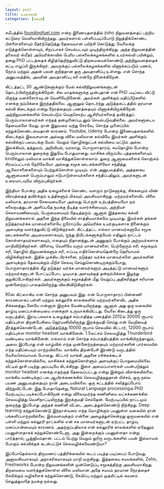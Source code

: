 ```yaml
---
layout: post
title: உயர்கல்வி
categories: [கல்வி]
---
```


சமீபத்தில் [foundingfuel.com](https://foundingfuel.com/article/the-contrarian) என்ற இணையதளத்தில் zoho நிறுவனத்தைப் பற்றிய கட்டுரை வெளியாகியிருந்தது. அவர்களால் பள்ளிப்படிப்போடு நிறுத்திக்கொண்ட பிள்ளைகளையும் தேர்ந்தெடுத்து தேவையான பயிற்சி கொடுத்து, வேலைக்கு எடுத்துக்கொள்ளவும், சிறப்பாகச் செயல்படவும் முடிந்திருக்கிறது. அந்த நிறுவனத்தின் தலைவர் ஸ்ரீதர் அமெரிக்காவில் பெரிய பல்கலைக்கழகங்களில் உயர்கல்வி பயின்றும், தனது PhD பட்டத்தைக் கிழித்தெறிந்துவிட்டு திறமையைக்கொண்டு அந்நிறுவனத்தைக் கட்டி எழுப்பி இருக்கிறார். அவருக்குப் பல்கலைக்கழகங்களில் வீணாக்கப்படும் பணம், நேரம் மற்றும் அதன் பலன் குறித்தான ஒரு அவதானிப்பு உள்ளது. என் சொந்த அனுபவத்தில், அவரின் அவதானிப்பு சரி என்றே நினைக்கிறேன். 

கிட்டத்தட்ட 30 ஆண்டுகளுக்கும் மேல் கல்விநிறுவனங்களுடன் தொடர்பிலிருந்திருக்கிறேன். சில மாதங்களுக்கு முன்புதான் என் PhD படிப்பை விட்டு மிகுந்த மனச்சோர்வுடன் வெளியேறினேன். அவர்கள் அளிக்கும் மதிப்பீடுகளில் எனக்கு நம்பிக்கை இருந்ததில்லை. ஆனாலும் தொடர்ந்து அடுத்தகட்டத்தில் தரமான கல்வி கிடைக்கும் என்று நேரத்தையும் பணத்தையும் வீணாக்கியிருக்கிறேன். அந்நிறுவனங்களில் செயல்படும் வெகுசொற்ப ஆசிரியர்களைத் தவிர்த்துப் பெரும்பாலானவர்கள் எந்தத் தன்முனைப்புடனும் செயல்படுவதில்லை.  அவர்களுடைய தேவைகளே வேறு. நான் இதுவரை வந்து சேரவே, சொந்த முனைப்பில் கற்றுக்கொண்டவைதான் காரணம். Youtube, Udemy போன்ற இணையதளங்களில் கிடைக்கும் இலவசமான அல்லது விலை மலிவான கல்வியே இவர்கள் அளிக்கும் கல்விக்குப் பலமடங்கு மேல். வெறும் தொழில்நுட்பக் கல்வியை மட்டும் அல்ல. இலக்கியம், தத்துவம், அறிவியல், வரலாறு, பொருளாதாரம், சுயதொழில் போன்ற பெரும்பாலான துறைக்கு இதுவே போதுமானது. வாசிக்க விரும்பிய புத்தகங்களையும் kindleலும் மலிவாக வாங்கி வாசித்துக்கொள்ளலாம். துறை ஆளுமைகளைக் கொஞ்சம் சிரமப்பட்டால் நேரிலேயோ அல்லது சமூக ஊடகங்களிலோ சந்தித்து ஆலோசனைகளையும் பெற்றுக்கொள்ள முடியும். என் அனுபவத்தில், அத்தகைய ஆளுமைகள் பெரும்பாலும் ஈடுபாடுள்ளவர்களைச் சந்திப்பதிலும், அவர்களுடன் உரையாடவுமே விரும்புகிறார்கள்.

இந்தியா போன்ற அதிக ஏழைகளைக் கொண்ட வளரும் நாடுகளுக்கு, சிக்கனமும் வீண் விரயத்தைத் தவிர்க்கும் உத்திகளும் மிகவும் அவசியமாகிறது. மற்றவர்களைவிட விலை மலிவாக, தரமான சேவையையோ அல்லது பொருள் உற்பத்தியையோ நம் கலைநயத்துடன் அளிப்பதே நமக்கு நீடித்த வளர்ச்சியையும், அந்நியச் செலாவணியையும், பெருமையையும் தேடித்தரும். ஆனால் இத்தகைய கல்வி நிறுவனங்களால் அதனை இந்த நிலையில் சாத்தியமாக்கவே முடியாது. இவர்கள் தங்கள் நடுத்தரவர்க்க மானவர்களையே ஐரோப்பிய அமெரிக்க உயர்குடிகளாக நினைக்கும் அளவுக்கு வளர்த்துவிட்டு விடுகிறார்கள். கிட்டத்தட்ட எல்லா மானவர்களுமே சமூக ஊடகங்களில் அடிமைகளாகவும், ஐந்து நிமிடங்களுக்குமேல் எதிலும் நாட்டம் கொள்ளாதவர்களாகவும், எதையும் நிதானத்துடன் அணுகும் போக்கும் அற்றவர்களாக மாறிவிடுகிறார்கள். விளைவு, வெளியே வரும் மானவர்களை, பெற்றோரும் சரி, சமூகமும் சரி, தொழில் நிறுவனங்களும் சரி, எப்படி எதிர்கொள்வதென்றே தெரியாமல் விழிக்கிறார்கள். இதில் முக்கிய பிரச்சனை, நடுத்தர வர்க்க மானவர்களே அவர்களின் அளவுக்கும் தேவைக்கும் மீறிச் செலவு செய்துகொண்டிருக்கும்போது, பொருளாதாரத்தில் கீழ் நடுத்தர வர்க்க மானவர்களும் அடித்தட்டு மானவர்களும் மற்றவர்களுடன் போட்டிப்போட முடியாத அளவுக்குத் தன்நம்பிக்கை இழந்து குறுகிப்போகிறார்கள்.  அவர்களுக்கும் சமூகத்தின் மீது வெறுப்பு அதிகரித்துச் சரியான முன்னேற்றப் பாதையிலிருந்து விலகிவிடுகிறார்கள்.

90ஸ் கிட்ஸாகிய என் சொந்த அனுபவம் இது. என் பொருளாதாரப் பின்னணி காரணமாகப் பள்ளி மற்றும் கல்லூரிக் காலங்களில் மற்றவர்களைவிட அதிக சிக்கனத்துடனேயே என்னால் இருக்க வேண்டியிருந்தது. ஆனால் அது ஒரு வகையில் தாழ்வு மனப்பான்மையை எனக்குள் உருவாக்கிவிட்டது. வேலை கிடைத்து ஒரு வருடத்தில், இரவு பகலாக உழைத்துச் சம்பாதித்த பணத்தில் 2012ல் 30000 ரூபாய் மதிப்புள்ள திறன்பேசியை ஜெர்மனியிலிருந்து இறக்குமதி செய்து என் வெறியைத் தீர்த்துக்கொண்டேன். அடுத்தடுத்து 10000 ரூபாய் செலவில் கிட்டார், 12000 ரூபாய் மதிப்புள்ள monitor headset வாங்கினேன். 1.5லட்சம் செலவழித்து Thunderbird வண்டியை வாங்கினேன். எல்லாம் என் சொந்த சம்பாத்தியத்தில் வாங்கியிருந்தாலும், அவை இப்போது என் வாழ்வில் எந்த முன்னேற்றத்தையும் மற்றவர்களின் பார்வையில் எந்த மதிப்பையும் மாற்றவில்லை. வாங்கிய திறன்பேசி இரண்டு வருடத்தில் வேலைசெய்யாமல் போனது. கிட்டார் வாங்கி அதனை ரசிக்கக்கூடக் கற்றுக்கொள்ளவில்லை, வாசிக்கக் கற்றுக்கொள்ளும் அளவுக்குப் பொறுமையில்லை. வீட்டில் தூசி படிந்து அப்படியே கிடக்கிறது. இசை அமைப்பாளர்கள் பயன்படுத்தும் monitor headset எனக்கு எதற்குத் தேவைப்பட்டது என்று இன்றும் விளங்கவில்லை. வாங்கிய வண்டிக்குப் பல ஆயிரக்கணக்கில் செலவழித்ததுதான் மிச்சம், ஒரு நல்ல பயண அனுபவத்தையும் நான் அடையவில்லை. ஒரு கட்டத்தில் சலித்துப்போய் விற்றுவிட்டேன். இது போதாதென்று, Natural Language processingல் PhD மேற்படிப்பு படிக்கப்போகிறேன் என்று விலையுயர்ந்த கணினியை லட்சக்கணக்கில் செலவழித்து வெளிநாட்டிலிருந்து இறக்குமதி செய்தேன். மேற்படிப்பில் நாட்டமும் குறைந்து இப்போது அந்தக் கணினி வீட்டை அடைத்துக்கொண்டு நிற்கிறது. Deep learning கற்றுக்கொண்டு இந்நாள்வரை எந்த மொழிக்கும் பயனுள்ள வகையில் நான் பங்களிப்பாற்றவில்லை. இவ்வளவுக்கும் என்னை அழைத்துச்சென்றது ஒருவகையில் என் பள்ளி மற்றும் கல்லூரி நாட்களில் என் சக மானவர்களுடன் ஏற்பட்ட தாழ்வு மனப்பான்மையும் காரணம். அதற்குப்பதிலாக என் கல்லூரிக் காலங்களில் ஏதேனும் பயனுள்ளதாகக் கற்றுக்கொண்டேனா, அது இன்றைக்கும் பயனுள்ளதா என்று பார்த்தால், பூஜ்ஜியம்தான். பட்டம் பெற்று வெறும் ஓரிரு வருடங்களில் பயன் இல்லாமல் போகும் கல்விக்குக் கடன்பட்டுச் செலவழிக்கவேண்டுமா?

இப்போதெல்லாம் திருமணப் பத்திரிக்கையில் கூடப் படித்த படிப்பைப் போடுவது அனாவசியமாகவும் அநாகரிகமாகவும் மாறி வருகிறது. இத்தகைய சமயங்களில், Zoho, Freshworks போன்ற நிறுவனங்களின் முன்னெடுப்பு சமூகத்திற்கு அவசியமாகிறது. திறமையை வளர்த்துக்கொள்ள விலை மலிவான அதே சமயம் தரமான நேரத்தைச் சேமிக்கும் வழிகளைக் கற்றுக்கொண்டு, சேமிப்பு மற்றும் முதலீட்டில் கவனம் செலுத்துவதே நமக்கு நல்லது.
